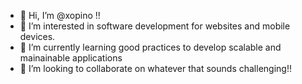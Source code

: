 - 👋 Hi, I’m @xopino !! 
- 👀 I’m interested in software development for websites and mobile devices.
- 🌱 I’m currently learning good practices to develop scalable and mainainable applications
- 💞️ I’m looking to collaborate on whatever that sounds challenging!! 

<!---
xopino/xopino is a ✨ special ✨ repository because its `README.md` (this file) appears on your GitHub profile.
You can click the Preview link to take a look at your changes.
--->
